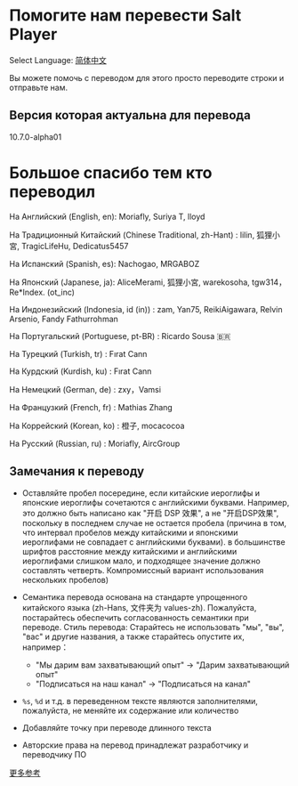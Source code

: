 # Помогите нам перевести Salt Player

Select Language: [简体中文](https://github.com/Moriafly/SaltPlayerSource/tree/main/translations/README.md)

Вы можете помочь с переводом для этого просто переводите строки и отправьте нам.

## Версия которая актуальна для перевода

10.7.0-alpha01

# Большое спасибо тем кто переводил

На Английский (English, en): Moriafly, Suriya T, lloyd

На Традиционный Китайский (Chinese Traditional, zh-Hant) : lilin, 狐狸小宮, TragicLifeHu, Dedicatus5457

На Испанский (Spanish, es): Nachogao, MRGABOZ

На Японский (Japanese, ja): AliceMerami, 狐狸小宮, warekosoha, tgw314，Re*Index. (ot_inc)

На Индонезийский (Indonesia, id (in)) : zam, Yan75, ReikiAigawara, Relvin Arsenio, Fandy Fathurrohman

На Португальский (Portuguese, pt-BR) : Ricardo Sousa 🇧🇷

На Турецкий (Turkish, tr) : Fırat Cann

На Курдский (Kurdish, ku) : Fırat Cann

На Немецкий (German, de) : zxy，Vamsi

На Французкий (French, fr) : Mathias Zhang

На Коррейский (Korean, ko) : 橙子, mocacocoa

На Русский (Russian, ru) : Moriafly, AircGroup

## Замечания к переводу

- Оставляйте пробел посередине, если китайские иероглифы и японские иероглифы сочетаются с английскими буквами. Например, это должно быть написано как "开启 DSP 效果", а не "开启DSP效果", поскольку в последнем случае не остается пробела (причина в том, что интервал пробелов между китайскими и японскими иероглифами не совпадает с английскими буквами). в большинстве шрифтов расстояние между китайскими и английскими иероглифами слишком мало, и подходящее значение должно составлять четверть. Компромиссный вариант использования нескольких пробелов)

- Семантика перевода основана на стандарте упрощенного китайского языка (zh-Hans, 文件夹为 values-zh). Пожалуйста, постарайтесь обеспечить согласованность семантики при переводе. Стиль перевода: Старайтесь не использовать "мы", "вы", "вас" и другие названия, а также старайтесь опустите их, например：
	- "Мы дарим вам захватывающий опыт" -> "Дарим захватывающий опыт"
	- "Подписаться на наш канал" -> "Подписаться на канал"

- `%s`, `%d` и т.д. в переведенном тексте являются заполнителями, пожалуйста, не меняйте их содержание или количество

- Добавляйте точку при переводе длинного текста

- Авторские права на перевод принадлежат разработчику и переводчику ПО

[更多参考](https://sakawish.github.io/open-source/salt-ui/tdts/)
